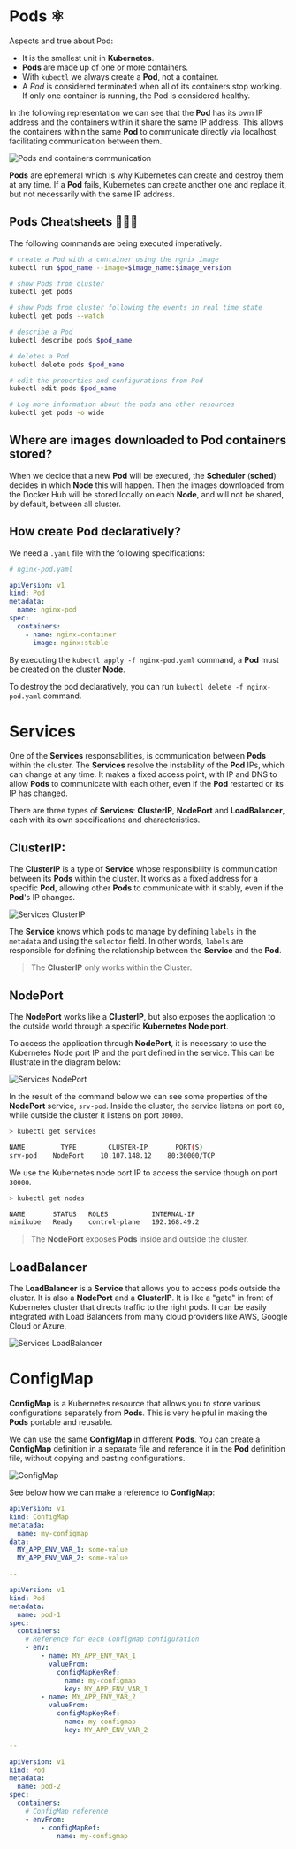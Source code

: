 # Pods ⚛️

Aspects and true about Pod:

- It is the smallest unit in **Kubernetes**.
- **Pods** are made up of one or more containers.
- With `kubectl` we always create a **Pod**, not a container.
- A *Pod* is considered terminated when all of its containers stop working. If only one container is running, the Pod is considered healthy.

In the following representation we can see that the **Pod** has its own IP address and the containers within it share the same IP address. This allows the containers within the same **Pod** to communicate directly via localhost, facilitating communication between them.

![Pods and containers communication](diagrams/Pods-And-Containers-Communcation.png)

**Pods** are ephemeral which is why Kubernetes can create and destroy them at any time. If a **Pod** fails, Kubernetes can create another one and replace it, but not necessarily with the same IP address.

## Pods Cheatsheets 👨🏽‍💻

The following commands are being executed imperatively.

```bash
# create a Pod with a container using the ngnix image
kubectl run $pod_name --image=$image_name:$image_version

# show Pods from cluster
kubectl get pods

# show Pods from cluster following the events in real time state
kubectl get pods --watch

# describe a Pod
kubectl describe pods $pod_name 

# deletes a Pod
kubectl delete pods $pod_name

# edit the properties and configurations from Pod
kubectl edit pods $pod_name

# Log more information about the pods and other resources
kubectl get pods -o wide
```

## Where are images downloaded to Pod containers stored?

When we decide that a new **Pod** will be executed, the **Scheduler** (**sched**) decides in which **Node** this will happen. Then the images downloaded from the Docker Hub will be stored locally on each **Node**, and will not be shared, by default, between all cluster. 

## How create Pod declaratively?

We need a `.yaml` file with the following specifications:

```yaml
# nginx-pod.yaml

apiVersion: v1
kind: Pod
metadata:
  name: nginx-pod
spec:
  containers:
    - name: nginx-container
      image: nginx:stable
```
By executing the `kubectl apply -f nginx-pod.yaml` command, a **Pod** must be created on the cluster **Node**.

To destroy the pod declaratively, you can run `kubectl delete -f nginx-pod.yaml` command.

# Services 

One of the **Services** responsabilities, is communication between **Pods** within the cluster. The **Services** resolve the instability of the **Pod** IPs, which can change at any time. It makes a fixed access point, with IP and DNS to allow **Pods** to communicate with each other, even if the **Pod** restarted or its IP has changed.

There are three types of **Services**: **ClusterIP**, **NodePort** and **LoadBalancer**, each with its own specifications and characteristics.

## ClusterIP:

The **ClusterIP** is a type of **Service** whose responsibility is communication between its **Pods** within the cluster. It works as a fixed address for a specific **Pod**, allowing other **Pods** to communicate with it stably, even if the **Pod**'s IP changes.

![Services ClusterIP](diagrams/Services-ClusterIP.png)

The **Service** knows which pods to manage by defining `labels` in the `metadata` and using the `selector` field. In other words, `labels` are responsible for defining the relationship between the **Service** and the **Pod**.

> The **ClusterIP** only works within the Cluster.
## NodePort

The **NodePort** works like a **ClusterIP**, but also exposes the application to the outside world through a specific **Kubernetes Node port**.

To access the application through **NodePort**, it is necessary to use the Kubernetes Node port IP and the port defined in the service. This can be illustrate in the diagram below:

![Services NodePort](diagrams/Services-NodePort.png)

In the result of the command below we can see some properties of the **NodePort** service, `srv-pod`. Inside the cluster, the service listens on port `80`, while outside the cluster it listens on port `30000`. 

```bash
> kubectl get services

NAME         TYPE        CLUSTER-IP       PORT(S)  
srv-pod    NodePort    10.107.148.12    80:30000/TCP
```

We use the Kubernetes node port IP to access the service though on port `30000`.

```bash
> kubectl get nodes

NAME       STATUS   ROLES           INTERNAL-IP    
minikube   Ready    control-plane   192.168.49.2
```

> The **NodePort** exposes **Pods** inside and outside the cluster.

## LoadBalancer

The **LoadBalancer** is a **Service** that allows you to access pods outside the cluster. It is also a **NodePort** and a **ClusterIP**. It is like a "gate" in front of Kubernetes cluster that directs traffic to the right pods. It can be easily integrated with Load Balancers from many cloud providers like AWS, Google Cloud or Azure.

![Services LoadBalancer](diagrams/Services-LoadBalancer.png)

# ConfigMap

**ConfigMap** is a Kubernetes resource that allows you to store various configurations separately from **Pods**. This is very helpful in making the **Pods** portable and reusable.

We can use the same **ConfigMap** in different **Pods**. You can create a **ConfigMap** definition in a separate file and reference it in the **Pod** definition file, without copying and pasting configurations.

![ConfigMap](diagrams/ConfigMap.png)

See below how we can make a reference to **ConfigMap**:

```yaml
apiVersion: v1
kind: ConfigMap
metatada:
  name: my-configmap
data:
  MY_APP_ENV_VAR_1: some-value
  MY_APP_ENV_VAR_2: some-value

--

apiVersion: v1
kind: Pod
metadata:
  name: pod-1
spec:
  containers:
    # Reference for each ConfigMap configuration
    - env:
        - name: MY_APP_ENV_VAR_1
          valueFrom:
            configMapKeyRef:
              name: my-configmap
              key: MY_APP_ENV_VAR_1
        - name: MY_APP_ENV_VAR_2
          valueFrom:
            configMapKeyRef:
              name: my-configmap
              key: MY_APP_ENV_VAR_2

--

apiVersion: v1
kind: Pod
metadata:
  name: pod-2
spec:
  containers:
    # ConfigMap reference
    - envFrom:
        - configMapRef:
            name: my-configmap
```